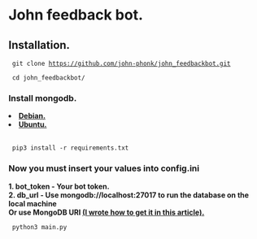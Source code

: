 <h1>John feedback bot.</h1>

<h2>Installation.</h2>

<code>  git clone https://github.com/john-phonk/john_feedbackbot.git</code>

<code>  cd john_feedbackbot/</code>

<h3>Install mongodb.</h3>
<nav>
<li><b><a href='https://docs.mongodb.com/manual/tutorial/install-mongodb-on-debian/'>Debian.</a></b></li>
<li><b><a href='https://docs.mongodb.com/manual/tutorial/install-mongodb-on-ubuntu/'>Ubuntu.</a></b></li></br>
</nav>


<code>  pip3 install -r requirements.txt</code></br>


<h3>Now you must insert your values into config.ini</h3>


<b>1. bot_token - Your bot token.</b></br>
<b>2. db_url - Use mongodb://localhost:27017 to run the database on the local machine</br>Or use MongoDB URI <a href='https://telegra.ph/How-To-get-Mongodb-URI-06-26'>(I wrote how to get it in this article).</b></a></br>


<code>  python3 main.py</code>



